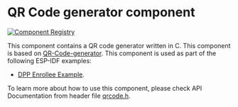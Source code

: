 # QR Code generator component

[![Component Registry](https://components.espressif.com/components/espressif/qrcode/badge.svg)](https://components.espressif.com/components/espressif/qrcode)

This component contains a QR code generator written in C. This component is based on [QR-Code-generator](https://github.com/nayuki/QR-Code-generator).
This component is used as part of the following ESP-IDF examples:
- [DPP Enrollee Example](https://github.com/espressif/esp-idf/tree/master/examples/wifi/wifi_easy_connect/dpp-enrollee).

To learn more about how to use this component, please check API Documentation from header file [qrcode.h](https://github.com/espressif/esp-bsp/tree/master/qrcode/include/qrcode.h).
